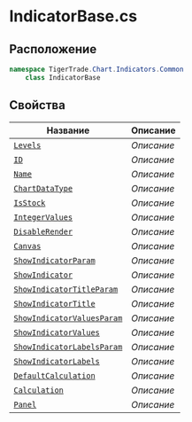 
# IndicatorBase.cs
## Расположение
```csharp
namespace TigerTrade.Chart.Indicators.Common  
    class IndicatorBase
```

## Свойства
| Название | Описание |
| --- | --- |
| [`Levels`](./svoistva/Levels.md) | *Описание* |
| [`ID`](./svoistva/ID.md) | *Описание* |
| [`Name`](./svoistva/Name.md) | *Описание* |
| [`ChartDataType`](./svoistva/ChartDataType.md) | *Описание* |
| [`IsStock`](./svoistva/IsStock.md) | *Описание* |
| [`IntegerValues`](./svoistva/IntegerValues.md) | *Описание* |
| [`DisableRender`](./svoistva/DisableRender.md) | *Описание* |
| [`Canvas`](./svoistva/Canvas.md) | *Описание* |
| [`ShowIndicatorParam`](./svoistva/ShowIndicatorParam.md) | *Описание* |
| [`ShowIndicator`](./svoistva/ShowIndicator.md) | *Описание* |
| [`ShowIndicatorTitleParam`](./svoistva/ShowIndicatorTitleParam.md) | *Описание* |
| [`ShowIndicatorTitle`](./svoistva/ShowIndicatorTitle.md) | *Описание* |
| [`ShowIndicatorValuesParam`](./svoistva/ShowIndicatorValuesParam.md) | *Описание* |
| [`ShowIndicatorValues`](./svoistva/ShowIndicatorValues.md) | *Описание* |
| [`ShowIndicatorLabelsParam`](./svoistva/ShowIndicatorLabelsParam.md) | *Описание* |
| [`ShowIndicatorLabels`](./svoistva/ShowIndicatorLabels.md) | *Описание* |
| [`DefaultCalculation`](./svoistva/DefaultCalculation.md) | *Описание* |
| [`Calculation`](./svoistva/Calculation.md) | *Описание* |
| [`Panel`](./svoistva/Panel.md) | *Описание* |

